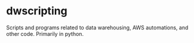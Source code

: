 # dwscripting
Scripts and programs related to data warehousing, AWS automations, and other code.  Primarily in python.
